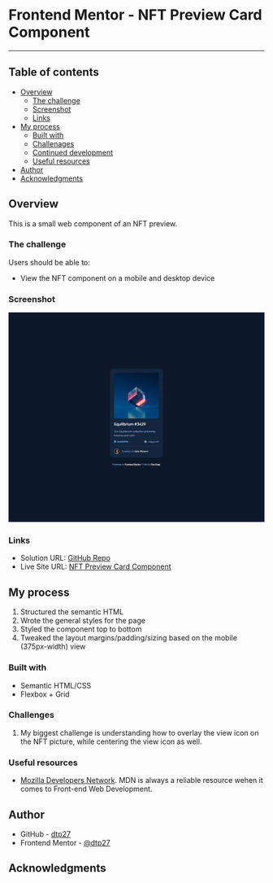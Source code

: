 # Frontend Mentor - NFT Preview Card Component

---

## Table of contents

- [Overview](#overview)
  - [The challenge](#the-challenge)
  - [Screenshot](#screenshot)
  - [Links](#links)
- [My process](#my-process)
  - [Built with](#built-with)
  - [Challenages](#what-i-learned)
  - [Continued development](#continued-development)
  - [Useful resources](#useful-resources)
- [Author](#author)
- [Acknowledgments](#acknowledgments)


## Overview
This is a small web component of an NFT preview.

### The challenge

Users should be able to:

- View the NFT component on a mobile and desktop device

### Screenshot

![](component-screenshot.png)

### Links

- Solution URL: [GitHub Repo](https://github.com/dtp27/product-preview-card-component)
- Live Site URL: [NFT Preview Card Component](https://dtp27.github.io/nft-preview-card-component/)

## My process
1. Structured the semantic HTML
2. Wrote the general styles for the page
3. Styled the component top to bottom
4. Tweaked the layout margins/padding/sizing based on the mobile (375px-width) view

### Built with
- Semantic HTML/CSS
- Flexbox + Grid

### Challenges
1. My biggest challenge is understanding how to overlay the view icon on the NFT picture, while centering the view icon as well.

### Useful resources

- [Mozilla Developers Network](https://developer.mozilla.org/en-US/). MDN is always a reliable resource wehen it comes to Front-end Web Development.

## Author

- GitHub - [dtp27](https://github.com/dtp27)
- Frontend Mentor - [@dtp27](https://www.frontendmentor.io/profile/dtp27)

## Acknowledgments

